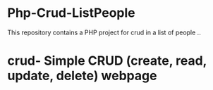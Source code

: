 # Php-Crud-ListPeople
This repository contains a PHP project for crud in a list of people ..
# crud- Simple CRUD (create, read, update, delete) webpage
